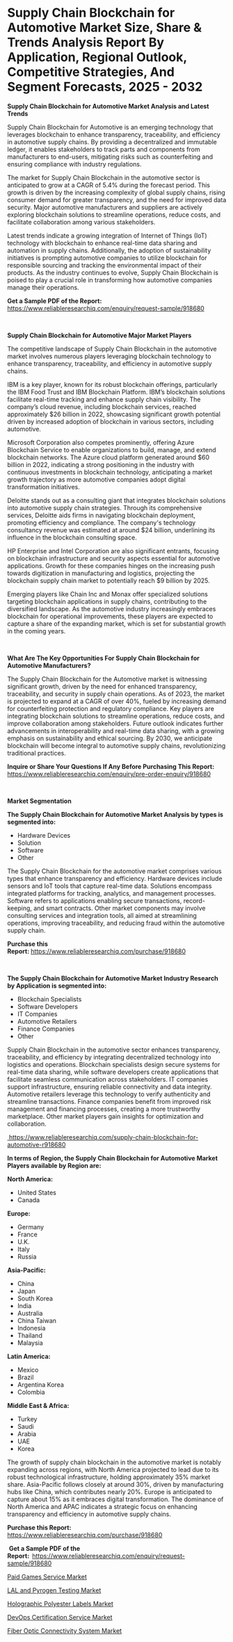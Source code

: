 <p><h1>Supply Chain Blockchain for Automotive Market Size, Share & Trends Analysis Report By Application, Regional Outlook, Competitive Strategies, And Segment Forecasts, 2025 - 2032</h1></p><p><strong>Supply Chain Blockchain for Automotive Market Analysis and Latest Trends</strong></p>
<p><p>Supply Chain Blockchain for Automotive is an emerging technology that leverages blockchain to enhance transparency, traceability, and efficiency in automotive supply chains. By providing a decentralized and immutable ledger, it enables stakeholders to track parts and components from manufacturers to end-users, mitigating risks such as counterfeiting and ensuring compliance with industry regulations.</p><p>The market for Supply Chain Blockchain in the automotive sector is anticipated to grow at a CAGR of 5.4% during the forecast period. This growth is driven by the increasing complexity of global supply chains, rising consumer demand for greater transparency, and the need for improved data security. Major automotive manufacturers and suppliers are actively exploring blockchain solutions to streamline operations, reduce costs, and facilitate collaboration among various stakeholders.</p><p>Latest trends indicate a growing integration of Internet of Things (IoT) technology with blockchain to enhance real-time data sharing and automation in supply chains. Additionally, the adoption of sustainability initiatives is prompting automotive companies to utilize blockchain for responsible sourcing and tracking the environmental impact of their products. As the industry continues to evolve, Supply Chain Blockchain is poised to play a crucial role in transforming how automotive companies manage their operations.</p></p>
<p><strong>Get a Sample PDF of the Report:&nbsp;</strong> <a href="https://www.reliableresearchiq.com/enquiry/request-sample/918680?utm_campaign=973&utm_medium=2&utm_source=Github&utm_content=ia&utm_term=07032025&utm_id=supply-chain-blockchain-for-automotive">https://www.reliableresearchiq.com/enquiry/request-sample/918680</a></p>
<p>&nbsp;</p>
<p><strong>Supply Chain Blockchain for Automotive Major Market Players</strong></p>
<p><p>The competitive landscape of Supply Chain Blockchain in the automotive market involves numerous players leveraging blockchain technology to enhance transparency, traceability, and efficiency in automotive supply chains.</p><p>IBM is a key player, known for its robust blockchain offerings, particularly the IBM Food Trust and IBM Blockchain Platform. IBM’s blockchain solutions facilitate real-time tracking and enhance supply chain visibility. The company’s cloud revenue, including blockchain services, reached approximately $26 billion in 2022, showcasing significant growth potential driven by increased adoption of blockchain in various sectors, including automotive.</p><p>Microsoft Corporation also competes prominently, offering Azure Blockchain Service to enable organizations to build, manage, and extend blockchain networks. The Azure cloud platform generated around $60 billion in 2022, indicating a strong positioning in the industry with continuous investments in blockchain technology, anticipating a market growth trajectory as more automotive companies adopt digital transformation initiatives.</p><p>Deloitte stands out as a consulting giant that integrates blockchain solutions into automotive supply chain strategies. Through its comprehensive services, Deloitte aids firms in navigating blockchain deployment, promoting efficiency and compliance. The company's technology consultancy revenue was estimated at around $24 billion, underlining its influence in the blockchain consulting space.</p><p>HP Enterprise and Intel Corporation are also significant entrants, focusing on blockchain infrastructure and security aspects essential for automotive applications. Growth for these companies hinges on the increasing push towards digitization in manufacturing and logistics, projecting the blockchain supply chain market to potentially reach $9 billion by 2025.</p><p>Emerging players like Chain Inc and Monax offer specialized solutions targeting blockchain applications in supply chains, contributing to the diversified landscape. As the automotive industry increasingly embraces blockchain for operational improvements, these players are expected to capture a share of the expanding market, which is set for substantial growth in the coming years.</p></p>
<p>&nbsp;</p>
<p><strong>What Are The Key Opportunities For Supply Chain Blockchain for Automotive Manufacturers?</strong></p>
<p><p>The Supply Chain Blockchain for the Automotive market is witnessing significant growth, driven by the need for enhanced transparency, traceability, and security in supply chain operations. As of 2023, the market is projected to expand at a CAGR of over 40%, fueled by increasing demand for counterfeiting protection and regulatory compliance. Key players are integrating blockchain solutions to streamline operations, reduce costs, and improve collaboration among stakeholders. Future outlook indicates further advancements in interoperability and real-time data sharing, with a growing emphasis on sustainability and ethical sourcing. By 2030, we anticipate blockchain will become integral to automotive supply chains, revolutionizing traditional practices.</p></p>
<p><strong>Inquire or Share Your Questions If Any Before Purchasing This Report:</strong> <a href="https://www.reliableresearchiq.com/enquiry/pre-order-enquiry/918680?utm_campaign=973&utm_medium=2&utm_source=Github&utm_content=ia&utm_term=07032025&utm_id=supply-chain-blockchain-for-automotive">https://www.reliableresearchiq.com/enquiry/pre-order-enquiry/918680</a></p>
<p>&nbsp;</p>
<p><strong>Market Segmentation</strong></p>
<p><strong>The Supply Chain Blockchain for Automotive Market Analysis by types is segmented into:</strong></p>
<p><ul><li>Hardware Devices</li><li>Solution</li><li>Software</li><li>Other</li></ul></p>
<p><p>The Supply Chain Blockchain for the automotive market comprises various types that enhance transparency and efficiency. Hardware devices include sensors and IoT tools that capture real-time data. Solutions encompass integrated platforms for tracking, analytics, and management processes. Software refers to applications enabling secure transactions, record-keeping, and smart contracts. Other market components may involve consulting services and integration tools, all aimed at streamlining operations, improving traceability, and reducing fraud within the automotive supply chain.</p></p>
<p><strong>Purchase this Report:&nbsp;</strong><a href="https://www.reliableresearchiq.com/purchase/918680?utm_campaign=973&utm_medium=2&utm_source=Github&utm_content=ia&utm_term=07032025&utm_id=supply-chain-blockchain-for-automotive">https://www.reliableresearchiq.com/purchase/918680</a></p>
<p>&nbsp;</p>
<p><strong>The Supply Chain Blockchain for Automotive Market Industry Research by Application is segmented into:</strong></p>
<p><ul><li>Blockchain Specialists</li><li>Software Developers</li><li>IT Companies</li><li>Automotive Retailers</li><li>Finance Companies</li><li>Other</li></ul></p>
<p><p>Supply Chain Blockchain in the automotive sector enhances transparency, traceability, and efficiency by integrating decentralized technology into logistics and operations. Blockchain specialists design secure systems for real-time data sharing, while software developers create applications that facilitate seamless communication across stakeholders. IT companies support infrastructure, ensuring reliable connectivity and data integrity. Automotive retailers leverage this technology to verify authenticity and streamline transactions. Finance companies benefit from improved risk management and financing processes, creating a more trustworthy marketplace. Other market players gain insights for optimization and collaboration.</p></p>
<p><a href="https://www.reliableresearchiq.com/supply-chain-blockchain-for-automotive-r918680?utm_campaign=973&utm_medium=2&utm_source=Github&utm_content=ia&utm_term=07032025&utm_id=supply-chain-blockchain-for-automotive">&nbsp;https://www.reliableresearchiq.com/supply-chain-blockchain-for-automotive-r918680</a></p>
<p><strong>In terms of Region, the Supply Chain Blockchain for Automotive Market Players available by Region are:</strong></p>
<p>
    <p> <strong> North America: </strong>
        <ul>
            <li>United States</li>
            <li>Canada</li>
        </ul>
        </p> 
    <p> <strong> Europe: </strong>
        <ul>
            <li>Germany</li>
            <li>France</li>
            <li>U.K.</li>
            <li>Italy</li>
            <li>Russia</li>
        </ul>
        </p> 
    <p> <strong> Asia-Pacific: </strong>
        <ul>
            <li>China</li>
            <li>Japan</li>
            <li>South Korea</li>
            <li>India</li>
            <li>Australia</li>
            <li>China Taiwan</li>
            <li>Indonesia</li>
            <li>Thailand</li>
            <li>Malaysia</li>
        </ul>
        </p> 
    <p> <strong> Latin America: </strong>
        <ul>
            <li>Mexico</li>
            <li>Brazil</li>
            <li>Argentina Korea</li>
            <li>Colombia</li>
        </ul>
        </p> 
    <p> <strong> Middle East & Africa: </strong>
        <ul>
            <li>Turkey</li>
            <li>Saudi</li>
            <li>Arabia</li>
            <li>UAE</li>
            <li>Korea</li>
        </ul>
    </p>
    </p>
<p><p>The growth of supply chain blockchain in the automotive market is notably expanding across regions, with North America projected to lead due to its robust technological infrastructure, holding approximately 35% market share. Asia-Pacific follows closely at around 30%, driven by manufacturing hubs like China, which contributes nearly 20%. Europe is anticipated to capture about 15% as it embraces digital transformation. The dominance of North America and APAC indicates a strategic focus on enhancing transparency and efficiency in automotive supply chains.</p></p>
<p><strong>Purchase this Report: </strong><a href="https://www.reliableresearchiq.com/purchase/918680?utm_campaign=973&utm_medium=2&utm_source=Github&utm_content=ia&utm_term=07032025&utm_id=supply-chain-blockchain-for-automotive">https://www.reliableresearchiq.com/purchase/918680</a></p>
<p>&nbsp;<strong>Get a Sample PDF of the Report:&nbsp;&nbsp;</strong><a href="https://www.reliableresearchiq.com/enquiry/request-sample/918680?utm_campaign=973&utm_medium=2&utm_source=Github&utm_content=ia&utm_term=07032025&utm_id=supply-chain-blockchain-for-automotive">https://www.reliableresearchiq.com/enquiry/request-sample/918680</a></p>
<p><strong></strong></p>
<p><p><a href="https://github.com/efialiurca/Market-Research-Report-List-1/blob/main/paid-games-service-market.md?utm_campaign=973&utm_medium=2&utm_source=Github&utm_content=ia&utm_term=07032025&utm_id=supply-chain-blockchain-for-automotive">Paid Games Service Market</a></p><p><a href="https://github.com/ajegiobitsa/Market-Research-Report-List-1/blob/main/lal-and-pyrogen-testing-market.md?utm_campaign=973&utm_medium=2&utm_source=Github&utm_content=ia&utm_term=07032025&utm_id=supply-chain-blockchain-for-automotive">LAL and Pyrogen Testing Market</a></p><p><a href="https://github.com/aslinalirey9/Market-Research-Report-List-1/blob/main/holographic-polyester-labels-market.md?utm_campaign=973&utm_medium=2&utm_source=Github&utm_content=ia&utm_term=07032025&utm_id=supply-chain-blockchain-for-automotive">Holographic Polyester Labels Market</a></p><p><a href="https://github.com/oshodikurc/Market-Research-Report-List-1/blob/main/devops-certification-service-market.md?utm_campaign=973&utm_medium=2&utm_source=Github&utm_content=ia&utm_term=07032025&utm_id=supply-chain-blockchain-for-automotive">DevOps Certification Service Market</a></p><p><a href="https://github.com/ocambdidarhz/Market-Research-Report-List-1/blob/main/fiber-optic-connectivity-system-market.md?utm_campaign=973&utm_medium=2&utm_source=Github&utm_content=ia&utm_term=07032025&utm_id=supply-chain-blockchain-for-automotive">Fiber Optic Connectivity System Market</a></p></p>